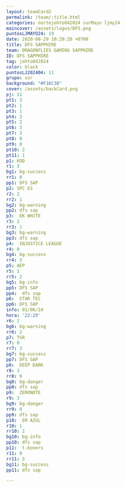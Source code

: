 ```yaml
---
layout: teamCard2
permalink: /team/:title.html
categories: nortejohto042024 surMayo ljmy24
maincover: /assets/logos/DFS.png
puntosLJMAYO24: 19
date: 2020-08-29 10:29:20 +0700
title: DFS SAPPHIRE
team: DRAGONFLIES GAMING SAPPHIRE
ID: DFS SAPPHIRE
tag: johto042024
color: black
puntosLJ202404: 11
grupo: sur
background: "#F16C38"
cover: /assets/backCard.png
pj: 11
pt1: 3
pt2: 1
pt3: 1
pt4: 3
pt5: 2
pt6: 3
pt7: 3
pt8: 0
pt9: 0
pt10: 2
pt11: 1
p1: KOD
r1: 3
bg1: bg-success
rr1: 0
pp1: DFS SAP
p2: SPC ES
r2: 2
rr2: 1
bg2: bg-warning
pp2: dfs sap
p3:  EK WHITE
r3: 2
rr3: 1
bg3: bg-warning
pp3: dfs sap
p4:  INJUSTICE LEAGUE
r4: 0
bg4: bg-success
rr4: 3
p5: AEP
r5: 1
rr5: 2
bg5: bg-info
pp5: DFS SAP
pp4:  dfs sap
p6:  STAR TEC
pp6: DFS SAP
info: 01/06/24
hora: '22:20'
r6: 1
bg6: bg-warning
rr6: 2
p7: TSR
r7: 0
rr7: 3
bg7: bg-success
pp7: DFS SAP
p8:  DEEP DARK
r8: 3
rr8: 0
bg8: bg-danger
pp8: dfs sap
p9:  ZERONOTE
r9: 3
bg9: bg-danger
rr9: 0
pp9: dfs sap
p10:  ER AZUL
r10: 1
rr10: 2
bg10: bg-info
pp10: dfs sap
p11:  t-boners
r11: 0
rr11: 3
bg11: bg-success
pp11: dfs sap

---
```

